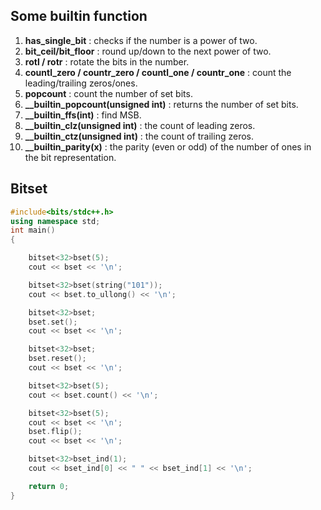 ## Some builtin function

1. **has_single_bit** : checks if the number is a power of two.
2. **bit_ceil/bit_floor** : round up/down to the next power of two.
3. **rotl / rotr** : rotate the bits in the number.
4. **countl_zero / countr_zero / countl_one / countr_one** : count the leading/trailing zeros/ones.
5. **popcount** : count the number of set bits.
6. **\_\_builtin_popcount(unsigned int)** : returns the number of set bits.
7. **\_\_builtin_ffs(int)** : find MSB.
8. **\_\_builtin_clz(unsigned int)** : the count of leading zeros.
9. **\_\_builtin_ctz(unsigned int)** : the count of trailing zeros.
10. **\_\_builtin_parity(x)** : the parity (even or odd) of the number of ones in the bit representation.

## Bitset

```cpp
#include<bits/stdc++.h>
using namespace std;
int main()
{

    bitset<32>bset(5);
    cout << bset << '\n';

    bitset<32>bset(string("101"));
    cout << bset.to_ullong() << '\n';

    bitset<32>bset;
    bset.set();
    cout << bset << '\n';

    bitset<32>bset;
    bset.reset();
    cout << bset << '\n';

    bitset<32>bset(5);
    cout << bset.count() << '\n';

    bitset<32>bset(5);
    cout << bset << '\n';
    bset.flip();
    cout << bset << '\n';

    bitset<32>bset_ind(1);
    cout << bset_ind[0] << " " << bset_ind[1] << '\n';

    return 0;
}
```
